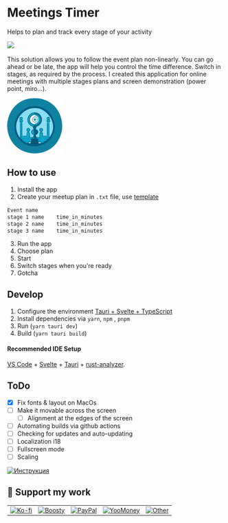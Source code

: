 # Meetings Timer
Helps to plan and track every stage of your activity

![](https://github.com/nikmedoed/gifs-share/blob/main/timer.gif)

This solution allows you to follow the event plan non-linearly.
You can go ahead or be late, the app will help you control the time difference. Switch in stages, as required by the process.
I created this application for online meetings with multiple stages plans and screen demonstration (power point, miro...).

![](src-tauri/icons/icon128x128.png)
## How to use
1. Install the app
2. Create your meetup plan in `.txt` file, use [template](example_plan.txt)
```plain-text
Event name
stage 1 name	time_in_minutes
stage 2 name	time_in_minutes
stage 3 name	time_in_minutes
```
3. Run the app
4. Choose plan
5. Start
6. Switch stages when you're ready
7. Gotcha


## Develop

1. Configure the environment [Tauri + Svelte + TypeScript](https://tauri.app/)
2. Install dependencies via `yarn`, `npm` , `pnpm`
3. Run (`yarn tauri dev`)
4. Build (`yarn tauri build`)


#### Recommended IDE Setup

[VS Code](https://code.visualstudio.com/) + [Svelte](https://marketplace.visualstudio.com/items?itemName=svelte.svelte-vscode) + [Tauri](https://marketplace.visualstudio.com/items?itemName=tauri-apps.tauri-vscode) + [rust-analyzer](https://marketplace.visualstudio.com/items?itemName=rust-lang.rust-analyzer).

## ToDo
- [x] Fix fonts & layout on MacOs
- [ ] Make it movable across the screen
	- [ ] Alignment at the edges of the screen
- [ ] Automating builds via github actions
- [ ] Checking for updates and auto-updating
- [ ] Localization i18
- [ ] Fullscreen mode
- [ ] Scaling

[![Инструкция](https://img.youtube.com/vi/QMqqukRwSs4/0.jpg)](https://youtu.be/QMqqukRwSs4)

## 💖 Support my work

<table align="center" border="0" cellpadding="0" cellspacing="0">
  <tr>
    <td><a href="https://ko-fi.com/nikmedoed"><img src="https://img.shields.io/badge/Ko--fi-donate-FF5E5B?logo=kofi" alt="Ko-fi" border="0"></a></td>
    <td><a href="https://boosty.to/nikmedoed/donate"><img src="https://img.shields.io/badge/Boosty-donate-FB400B?logo=boosty" alt="Boosty" border="0"></a></td>
    <td><a href="https://paypal.me/etonikmedoed"><img src="https://img.shields.io/badge/PayPal-donate-00457C?logo=paypal" alt="PayPal" border="0"></a></td>
    <td><a href="https://yoomoney.ru/to/4100119049495394"><img src="https://img.shields.io/badge/YooMoney-donate-8b3ffd?logo=yoomoney" alt="YooMoney" border="0"></a></td>
    <td><a href="https://github.com/nikmedoed#-support-my-work"><img src="https://img.shields.io/badge/Other-more-lightgrey?logo=github" alt="Other" border="0"></a></td>
  </tr>
</table>
